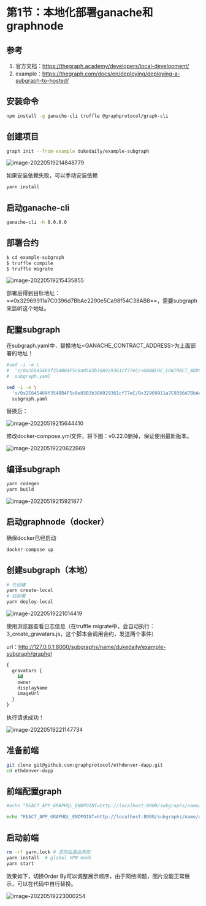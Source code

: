 # 第1节：本地化部署ganache和graphnode



## 参考

1. 官方文档：https://thegraph.academy/developers/local-development/
1. example：https://thegraph.com/docs/en/deploying/deploying-a-subgraph-to-hosted/

## 安装命令

```sh
npm install -g ganache-cli truffle @graphprotocol/graph-cli
```

## 创建项目

```sh
graph init --from-example dukedaily/example-subgraph
```

![image-20220519214848779](assets/image-20220519214848779.png)

如果安装依赖失败，可以手动安装依赖

```sh
yarn install
```

## 启动ganache-cli

```sh
ganache-cli -h 0.0.0.0
```

## 部署合约

```sh
$ cd example-subgraph
$ truffle compile
$ truffle migrate
```

![image-20220519215435855](assets/image-20220519215435855.png)

部署后得到目标地址：==0x32969911a7C0396d7BbAe2290e5Ca98f54C38AB8==，需要subgraph来监听这个地址。

## 配置subgraph

在subgraph.yaml中，替换地址<GANACHE_CONTRACT_ADDRESS>为上面部署的地址！

```sh
#sed -i -e \
#  's/0x2E645469f354BB4F5c8a05B3b30A929361cf77eC/<GANACHE_CONTRACT_ADDRESS>/g' \
#  subgraph.yaml

sed -i -e \
  's/0x2E645469f354BB4F5c8a05B3b30A929361cf77eC/0x32969911a7C0396d7BbAe2290e5Ca98f54C38AB8/g' \
  subgraph.yaml
```

替换后：

![image-20220519215644410](assets/image-20220519215644410.png)

修改docker-compose.yml文件，将下图：v0.22.0删掉，保证使用最新版本。

![image-20220519220622669](assets/image-20220519220622669.png)

## 编译subgraph

```sh
yarn codegen
yarn build
```

![image-20220519215921877](assets/image-20220519215921877.png)

## 启动graphnode（docker）

确保docker已经启动

```sh
docker-compose up
```

## 创建subgraph（本地）

```sh
# 先创建
yarn create-local
# 后部署
yarn deploy-local
```

![image-20220519221014419](assets/image-20220519221014419.png)

使用浏览器查看日志信息（在truffle migrate中，会自动执行：3_create_gravatars.js，这个脚本会调用合约，发送两个事件）

url：http://127.0.0.1:8000/subgraphs/name/dukedaily/example-subgraph/graphql

```sql
{
  gravatars {
    id
    owner
    displayName
    imageUrl
  }
}
```

执行请求成功！

![image-20220519221147734](assets/image-20220519221147734.png)

## 准备前端

```sh
git clone git@github.com:graphprotocol/ethdenver-dapp.git
cd ethdenver-dapp
```

## 前端配置graph

```sh
#echo "REACT_APP_GRAPHQL_ENDPOINT=http://localhost:8000/subgraphs/name/<GITHUB_USERNAME>/example-subgraph" > .env

echo "REACT_APP_GRAPHQL_ENDPOINT=http://localhost:8000/subgraphs/name/dukedaily/example-subgraph" > .env
```

## 启动前端

```sh
rm -rf yarn.lock # 否则后面会失败
yarn install  # global VPN mode
yarn start
```

效果如下，切换Order By可以调整展示顺序，由于网络问题，图片没能正常展示，可以在代码中自行替换。

![image-20220519223000254](assets/image-20220519223000254.png)